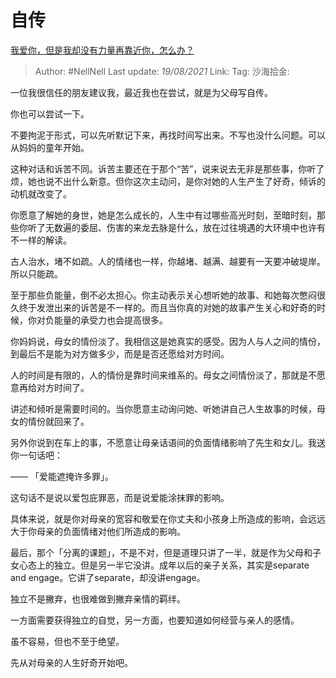 # 自传

[我爱你，但是我却没有力量再靠近你，怎么办？](https://www.zhihu.com/question/415881067/answer/1423054655)

> Author: #NellNell
> Last update: *19/08/2021*
> Link:
> Tag:
> 沙海拾金:

一位我很信任的朋友建议我，最近我也在尝试，就是为父母写自传。

你也可以尝试一下。

不要拘泥于形式，可以先听默记下来，再找时间写出来。不写也没什么问题。可以从妈妈的童年开始。

这种对话和诉苦不同。诉苦主要还在于那个“苦”，说来说去无非是那些事，你听了烦，她也说不出什么新意。但你这次主动问，是你对她的人生产生了好奇，倾诉的动机就改变了。

你愿意了解她的身世，她是怎么成长的，人生中有过哪些高光时刻，至暗时刻，那些你听了无数遍的委屈、伤害的来龙去脉是什么，放在过往境遇的大环境中也许有不一样的解读。

古人治水，堵不如疏。人的情绪也一样，你越堵、越满、越要有一天要冲破堤岸。所以只能疏。

至于那些负能量，倒不必太担心。你主动表示关心想听她的故事、和她每次憋闷很久终于发泄出来的诉苦是不一样的。而且当你真的对她的故事产生关心和好奇的时候，你对负能量的承受力也会提高很多。

你妈妈说，母女的情份淡了。我相信这是她真实的感受。因为人与人之间的情份，到最后不是能为对方做多少，而是是否还愿给对方时间。

人的时间是有限的，人的情份是靠时间来维系的。母女之间情份淡了，那就是不愿意再给对方时间了。

讲述和倾听是需要时间的。当你愿意主动询问她、听她讲自己人生故事的时候，母女的情份就回来了。

另外你说到在车上的事，不愿意让母亲话语间的负面情绪影响了先生和女儿。我送你一句话吧：

—— 「爱能遮掩许多罪」。

这句话不是说以爱包庇罪恶，而是说爱能涂抹罪的影响。

具体来说，就是你对母亲的宽容和敬爱在你丈夫和小孩身上所造成的影响，会远远大于你母亲的负面情绪对他们所造成的影响。

最后，那个「分离的课题」，不是不对，但是道理只讲了一半，就是作为父母和子女心态上的独立。但是另一半它没讲。成年以后的亲子关系，其实是separate and engage。它讲了separate，却没讲engage。

独立不是撇弃，也很难做到撇弃亲情的羁绊。

一方面需要获得独立的自觉，另一方面，也要知道如何经营与亲人的感情。

虽不容易，但也不至于绝望。

先从对母亲的人生好奇开始吧。
